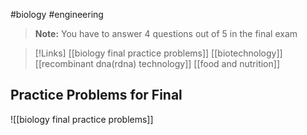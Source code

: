 #biology #engineering

>**Note:** You have to answer 4 questions out of 5 in the final exam

>[!Links]
>[[biology final practice problems]]
>[[biotechnology]]
>[[recombinant dna(rdna) technology]]
>[[food and nutrition]]
>
>


## Practice Problems for Final

![[biology final practice problems]]

